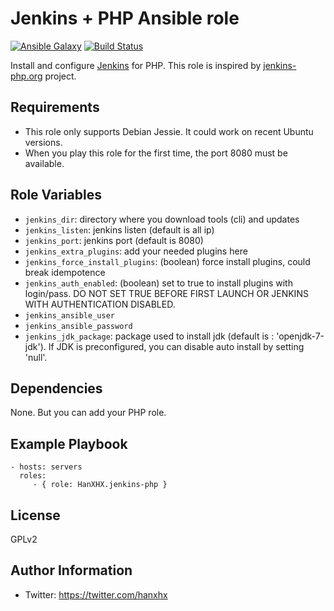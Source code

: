 Jenkins + PHP Ansible role
==========================

[![Ansible Galaxy](http://img.shields.io/badge/ansible--galaxy-HanXHX.jenkins--php-blue.svg)](https://galaxy.ansible.com/list#/roles/5577) [![Build Status](https://travis-ci.org/HanXHX/ansible-jenkins-php.svg)](https://travis-ci.org/HanXHX/ansible-jenkins-php)

Install and configure [Jenkins](https://jenkins-ci.org/) for PHP. This role is inspired by [jenkins-php.org](http://jenkins-php.org) project.

Requirements
------------

- This role only supports Debian Jessie. It could work on recent Ubuntu versions.
- When you play this role for the first time, the port 8080 must be available.

Role Variables
--------------

- `jenkins_dir`: directory where you download tools (cli) and updates
- `jenkins_listen`: jenkins listen (default is all ip)
- `jenkins_port`: jenkins port (default is 8080)
- `jenkins_extra_plugins`: add your needed plugins here
- `jenkins_force_install_plugins`: (boolean) force install plugins, could break idempotence
- `jenkins_auth_enabled`: (boolean) set to true to install plugins with login/pass. DO NOT SET TRUE BEFORE FIRST LAUNCH OR JENKINS WITH AUTHENTICATION DISABLED.
- `jenkins_ansible_user`
- `jenkins_ansible_password`
- `jenkins_jdk_package`: package used to install jdk (default is : 'openjdk-7-jdk'). If JDK is preconfigured, you can disable auto install by setting 'null'.

Dependencies
------------

None. But you can add your PHP role.

Example Playbook
----------------

    - hosts: servers
      roles:
         - { role: HanXHX.jenkins-php }


License
-------

GPLv2

Author Information
------------------

- Twitter: https://twitter.com/hanxhx
